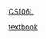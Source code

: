 [CS106L](http://web.stanford.edu/class/cs106l/)

[textbook](http://web.stanford.edu/class/cs106l/full_course_reader.pdf)
